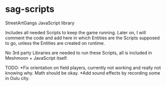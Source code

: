 sag-scripts
===========

StreetArtGangs JavaScript library

Includes all needed Scripts to keep the game running. Later on, I will comment the code and add here in which Entities are the Scripts supposed to go, unless the Entities are created on runtime.

No 3rd party Libraries are needed to run these Scripts, all is included in Meshmoon + JavaScript itself.

TODO: 
      *Fix orientation on field players, currently not working and really not knowing why. Math should be okay.
      *Add sound effects by recording some in Oulu city.
      

